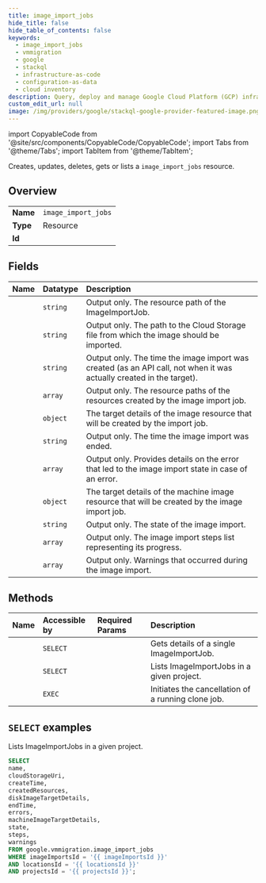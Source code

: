 ```yaml
---
title: image_import_jobs
hide_title: false
hide_table_of_contents: false
keywords:
  - image_import_jobs
  - vmmigration
  - google
  - stackql
  - infrastructure-as-code
  - configuration-as-data
  - cloud inventory
description: Query, deploy and manage Google Cloud Platform (GCP) infrastructure and resources using SQL
custom_edit_url: null
image: /img/providers/google/stackql-google-provider-featured-image.png
---
```


import CopyableCode from '@site/src/components/CopyableCode/CopyableCode';
import Tabs from '@theme/Tabs';
import TabItem from '@theme/TabItem';

Creates, updates, deletes, gets or lists a <code>image_import_jobs</code> resource.

## Overview
<table><tbody>
<tr><td><b>Name</b></td><td><code>image_import_jobs</code></td></tr>
<tr><td><b>Type</b></td><td>Resource</td></tr>
<tr><td><b>Id</b></td><td><CopyableCode code="google.vmmigration.image_import_jobs" /></td></tr>
</tbody></table>

## Fields
| Name | Datatype | Description |
|:-----|:---------|:------------|
| <CopyableCode code="name" /> | `string` | Output only. The resource path of the ImageImportJob. |
| <CopyableCode code="cloudStorageUri" /> | `string` | Output only. The path to the Cloud Storage file from which the image should be imported. |
| <CopyableCode code="createTime" /> | `string` | Output only. The time the image import was created (as an API call, not when it was actually created in the target). |
| <CopyableCode code="createdResources" /> | `array` | Output only. The resource paths of the resources created by the image import job. |
| <CopyableCode code="diskImageTargetDetails" /> | `object` | The target details of the image resource that will be created by the import job. |
| <CopyableCode code="endTime" /> | `string` | Output only. The time the image import was ended. |
| <CopyableCode code="errors" /> | `array` | Output only. Provides details on the error that led to the image import state in case of an error. |
| <CopyableCode code="machineImageTargetDetails" /> | `object` | The target details of the machine image resource that will be created by the image import job. |
| <CopyableCode code="state" /> | `string` | Output only. The state of the image import. |
| <CopyableCode code="steps" /> | `array` | Output only. The image import steps list representing its progress. |
| <CopyableCode code="warnings" /> | `array` | Output only. Warnings that occurred during the image import. |

## Methods
| Name | Accessible by | Required Params | Description |
|:-----|:--------------|:----------------|:------------|
| <CopyableCode code="get" /> | `SELECT` | <CopyableCode code="imageImportJobsId, imageImportsId, locationsId, projectsId" /> | Gets details of a single ImageImportJob. |
| <CopyableCode code="list" /> | `SELECT` | <CopyableCode code="imageImportsId, locationsId, projectsId" /> | Lists ImageImportJobs in a given project. |
| <CopyableCode code="cancel" /> | `EXEC` | <CopyableCode code="imageImportJobsId, imageImportsId, locationsId, projectsId" /> | Initiates the cancellation of a running clone job. |

## `SELECT` examples

Lists ImageImportJobs in a given project.

```sql
SELECT
name,
cloudStorageUri,
createTime,
createdResources,
diskImageTargetDetails,
endTime,
errors,
machineImageTargetDetails,
state,
steps,
warnings
FROM google.vmmigration.image_import_jobs
WHERE imageImportsId = '{{ imageImportsId }}'
AND locationsId = '{{ locationsId }}'
AND projectsId = '{{ projectsId }}';
```
